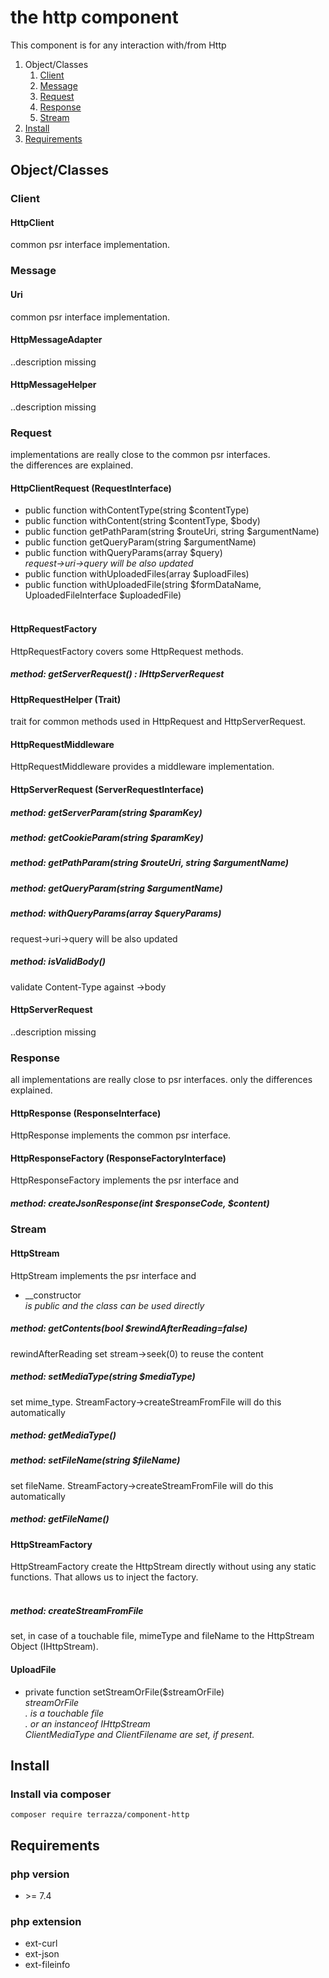 # the http component
This component is for any interaction with/from Http

1. Object/Classes
   1. [Client](#structure-client)
   2. [Message](#structure-message)
   3. [Request](#structure-request)
   4. [Response](#structure-response)
   5. [Stream](#structure-stream)
2. [Install](#install)
3. [Requirements](#require)
## Object/Classes
<a id="structure-client" name="structure-client"></a>
<a id="user-content-structure-client" name="user-content-structure-client"></a>
### Client
#### HttpClient
common psr interface implementation.

<a id="structure-message" name="structure-message"></a>
<a id="user-content-structure-message" name="user-content-structure-message"></a>
### Message
#### Uri
common psr interface implementation.
#### HttpMessageAdapter
..description missing
#### HttpMessageHelper
..description missing

<a id="structure-request" name="structure-request"></a>
<a id="user-content-structure-request" name="user-content-structure-request"></a>
### Request
implementations are really close to the common psr interfaces.<br>
the differences are explained.
#### HttpClientRequest (RequestInterface)
- public function withContentType(string $contentType)
- public function withContent(string $contentType, $body)
- public function getPathParam(string $routeUri, string $argumentName)
- public function getQueryParam(string $argumentName)
- public function withQueryParams(array $query)<br>
  <i>request->uri->query will be also updated</i>
- public function withUploadedFiles(array $uploadFiles)
- public function withUploadedFile(string $formDataName, UploadedFileInterface $uploadedFile)<br><br>
#### HttpRequestFactory
HttpRequestFactory covers some HttpRequest methods.
##### method: getServerRequest() : IHttpServerRequest
#### HttpRequestHelper (Trait)
trait for common methods used in HttpRequest and HttpServerRequest.
#### HttpRequestMiddleware
HttpRequestMiddleware provides a middleware implementation.
#### HttpServerRequest (ServerRequestInterface)
##### method: getServerParam(string $paramKey)
##### method: getCookieParam(string $paramKey)
##### method: getPathParam(string $routeUri, string $argumentName)
##### method: getQueryParam(string $argumentName)
##### method: withQueryParams(array $queryParams)
request->uri->query will be also updated
##### method: isValidBody()
validate Content-Type against ->body
#### HttpServerRequest
..description missing

<a id="structure-response" name="structure-response"></a>
<a id="user-content-structure-response" name="user-content-structure-response"></a>
### Response
all implementations are really close to psr interfaces. only the differences explained.
#### HttpResponse (ResponseInterface)
HttpResponse implements the common psr interface.<br>
#### HttpResponseFactory (ResponseFactoryInterface)
HttpResponseFactory implements the psr interface and
##### method: createJsonResponse(int $responseCode, $content)

<a id="structure-stream" name="structure-stream"></a>
<a id="user-content-structure-stream" name="user-content-structure-stream"></a>
### Stream
#### HttpStream
HttpStream implements the psr interface and
- __constructor<br>
  <i>is public and the class can be used directly</i>
##### method: getContents(bool $rewindAfterReading=false)
rewindAfterReading set stream->seek(0) to reuse the content
##### method: setMediaType(string $mediaType)
set mime_type. StreamFactory->createStreamFromFile will do this automatically
##### method: getMediaType()
##### method: setFileName(string $fileName)
set fileName. StreamFactory->createStreamFromFile will do this automatically
##### method: getFileName()

#### HttpStreamFactory
HttpStreamFactory create the HttpStream directly without using any static functions. That allows us to inject the factory.
<br><br>
##### method: createStreamFromFile</b><br>
set, in case of a touchable file, mimeType and fileName to the HttpStream Object (IHttpStream).<br>
#### UploadFile
- private function setStreamOrFile($streamOrFile)
  <br><i>streamOrFile<br>
  . is a touchable file<br>
  . or an instanceof IHttpStream<br>
  ClientMediaType and ClientFilename are set, if present.</i><br>

<a name="install"></a>
## Install
### Install via composer
```
composer require terrazza/component-http
```

<a name="require"></a>
## Requirements
### php version
- \>= 7.4
### php extension
- ext-curl
- ext-json
- ext-fileinfo